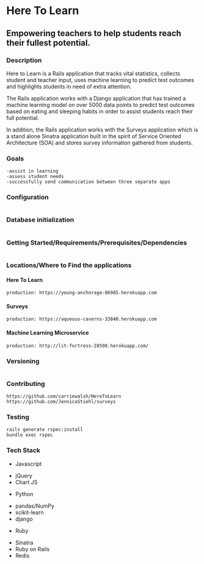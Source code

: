 # Here To Learn
## Empowering teachers to help students reach their fullest potential.

### Description
 Here to Learn is a Rails application that tracks vital statistics, collects student and teacher input, uses machine learning to predict test outcomes and highlights students in need of extra attention.

 The Rails application works with a Django application that has trained a machine learning model on over 5000 data points to predict test outcomes based on eating and sleeping habits in order to assist students reach their full potential.

 In addition, the Rails application works with the Surveys application which is a stand alone Sinatra application built in the spirit of Service Oriented Architecture (SOA) and stores survey information gathered from students.

### Goals
```
-assist in learning
-assess student needs
-successfully send communication between three separate apps
```
### Configuration
```bundle install
 ```
### Database initialization
```rake db:{create,migration,seed}
```
### Getting Started/Requirements/Prerequisites/Dependencies
```Ruby version: ruby 2.4.1
```
### Locations/Where to Find the applications
#### Here To Learn
```development: localhost:3000
production: https://young-anchorage-86985.herokuapp.com
```
#### Surveys
```development: localhost:9393
production: https://aqueous-caverns-33840.herokuapp.com
```
#### Machine Learning Microservice
```development: localhost:8000
production: http://lit-fortress-28598.herokuapp.com/
```
### Versioning
```v1  5/30/2019
```
### Contributing
```https://github.com/blake-enyart/heretolearn_django
https://github.com/carriewalsh/HereToLearn
https://github.com/JennicaStiehl/surveys
```
### Testing
```
rails generate rspec:install
bundle exec rspec
```
### Tech Stack
* Javascript
 - jQuery
 - Chart JS
* Python
 - pandas/NumPy
 - scikit-learn
 - django
* Ruby
 - Sinatra
 - Ruby on Rails
 - Redis
